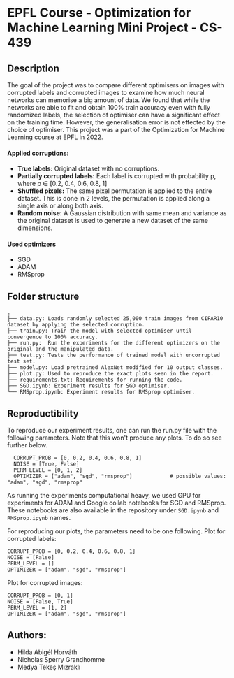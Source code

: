 # EPFL Course - Optimization for Machine Learning Mini Project - CS-439

## Description
The goal of the project was to compare different optimisers on images with corrupted labels and corrupted images to examine how much neural networks can memorise a big amount of data. We found that while the networks are able to fit and obtain 100\% train accuracy even with fully randomized labels, the selection of optimiser can have a significant effect on the training time. However, the generalisation error is not effected by the choice of optimiser. This project was a part of the Optimization for Machine Learning course at EPFL in 2022. 

#### Applied corruptions:
- **True labels:** Original dataset with no corruptions.
- **Partially corrupted labels:** Each label is corrupted with probability p, where p ∈ [0.2, 0.4, 0.6, 0.8, 1]
- **Shuffled pixels:** The same pixel permutation is applied to the entire dataset. This is done in 2 levels, the permutation is applied along a single axis or along both axis.
- **Random noise:** A Gaussian distribution with same mean and variance as the original dataset is used to generate a new dataset of the same dimensions.

#### Used optimizers
- SGD
- ADAM
- RMSprop

## Folder structure
    .
    ├── data.py: Loads randomly selected 25,000 train images from CIFAR10 dataset by applying the selected corruption.
    ├── train.py: Train the model with selected optimiser until convergence to 100% accuracy. 
    ├── run.py:  Run the experiments for the different optimizers on the original and the manipulated data.
    ├── test.py: Tests the performance of trained model with uncorrupted test set.
    ├── model.py: Load pretrained AlexNet modified for 10 output classes.
    ├── plot.py: Used to reproduce the exact plots seen in the report.
    ├── requirements.txt: Requirements for running the code.
    ├── SGD.ipynb: Experiment results for SGD optimiser.
    └── RMSprop.ipynb: Experiment results for RMSprop optimiser.


## Reproductibility
To reproduce our experiment results, one can run the run.py file with the following parameters. Note that this won't produce any plots. To do so see further below.
```
  CORRUPT_PROB = [0, 0.2, 0.4, 0.6, 0.8, 1]
  NOISE = [True, False]
  PERM_LEVEL = [0, 1, 2]
  OPTIMIZER = ["adam", "sgd", "rmsprop"]            # possible values: "adam", "sgd", "rmsprop"
```
As running the experiments computational heavy, we used GPU for experiments for ADAM and Google collab notebooks for SGD and RMSprop.
These notebooks are also available in the repository under `SGD.ipynb` and `RMSprop.ipynb` names.

For reproducing our plots, the parameters need to be one following. 
Plot for corrupted labels:
```
CORRUPT_PROB = [0, 0.2, 0.4, 0.6, 0.8, 1]
NOISE = [False]
PERM_LEVEL = []
OPTIMIZER = ["adam", "sgd", "rmsprop"] 
```
Plot for corrupted images: 
```
CORRUPT_PROB = [0, 1]
NOISE = [False, True]
PERM_LEVEL = [1, 2]
OPTIMIZER = ["adam", "sgd", "rmsprop"] 
```

## Authors:
- Hilda Abigél Horváth
- Nicholas Sperry Grandhomme
- Medya Tekeş Mızraklı
